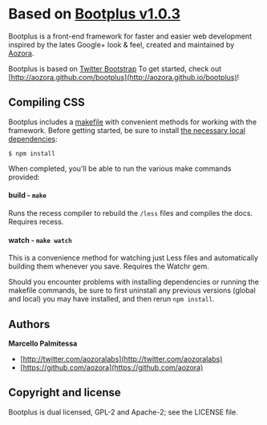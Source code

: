 # Based on [Bootplus v1.0.3](https://github.io/aozora/bootplus)

Bootplus is a front-end framework for faster and easier web development inspired by the lates Google+ look & feel, created and maintained by [Aozora](http://twitter.com/aozoralabs).

Bootplus is based on [Twitter Bootstrap](http://twitter.github.io/bootstrap)
To get started, check out [http://aozora.github.com/bootplus](http://aozora.github.io/bootplus)!

## Compiling CSS

Bootplus includes a [makefile](Makefile) with convenient methods for working with the framework. Before getting started, be sure to install [the necessary local dependencies](package.json):

```
$ npm install
```

When completed, you'll be able to run the various make commands provided:

#### build - `make`
Runs the recess compiler to rebuild the `/less` files and compiles the docs. Requires recess.

#### watch - `make watch`
This is a convenience method for watching just Less files and automatically building them whenever you save. Requires the Watchr gem.

Should you encounter problems with installing dependencies or running the makefile commands, be sure to first uninstall any previous versions (global and local) you may have installed, and then rerun `npm install`.


## Authors

**Marcello Palmitessa**

+ [http://twitter.com/aozoralabs](http://twitter.com/aozoralabs)
+ [https://github.com/aozora](https://github.com/aozora)


## Copyright and license

Bootplus is dual licensed, GPL-2 and Apache-2; see the LICENSE file.
